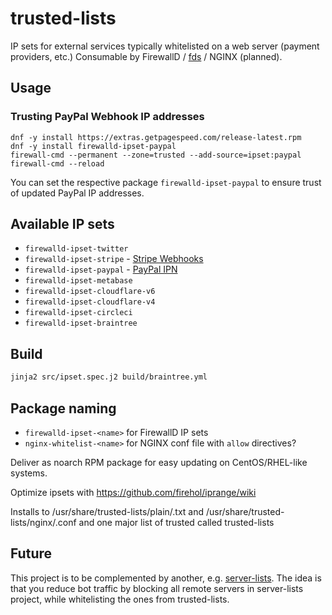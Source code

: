 # trusted-lists

IP sets for external services typically whitelisted on a web server (payment providers, etc.)
Consumable by FirewallD / [fds](https://fds.getpagespeed.com/) / NGINX (planned).

## Usage

### Trusting PayPal Webhook IP addresses

```console
dnf -y install https://extras.getpagespeed.com/release-latest.rpm
dnf -y install firewalld-ipset-paypal
firewall-cmd --permanent --zone=trusted --add-source=ipset:paypal
firewall-cmd --reload
```

You can set the respective package `firewalld-ipset-paypal` to ensure trust of updated PayPal IP addresses.

## Available IP sets

* `firewalld-ipset-twitter`
* `firewalld-ipset-stripe` - [Stripe Webhooks](https://stripe.com/files/ips/ips_webhooks.txt) 
* `firewalld-ipset-paypal` - [PayPal IPN](https://www.paypal.com/mn/smarthelp/article/what-are-the-ip-addresses-for-live-paypal-servers-ts1056)
* `firewalld-ipset-metabase`
* `firewalld-ipset-cloudflare-v6`
* `firewalld-ipset-cloudflare-v4`
* `firewalld-ipset-circleci`
* `firewalld-ipset-braintree`

## Build

```bash
jinja2 src/ipset.spec.j2 build/braintree.yml
```

## Package naming

* `firewalld-ipset-<name>` for FirewallD IP sets
* `nginx-whitelist-<name>` for NGINX conf file with `allow` directives?

Deliver as noarch RPM package for easy updating on CentOS/RHEL-like systems.

Optimize ipsets with https://github.com/firehol/iprange/wiki

Installs to /usr/share/trusted-lists/plain/<name>.txt and
/usr/share/trusted-lists/nginx/<name>.conf
and one major list of trusted called trusted-lists

## Future

This project is to be complemented by another, e.g. [server-lists](https://github.com/dvershinin/server-lists).
The idea is that you reduce bot traffic by blocking all remote servers in server-lists project, while whitelisting the ones from trusted-lists.
